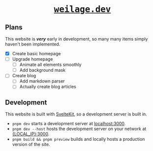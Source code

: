 <h1 align="center"><pre><a target="_blank" href="https://weilage.dev">weilage.dev</a></pre></h1>

## Plans
This website is __*very*__ early in development, so many many items simply haven't been implemented.

- [x] Create basic homepage
- [ ] Upgrade homepage
    - [ ] Animate all elements smoothly
    - [ ] Add background mask
- [ ] Create blog
    - [ ] Add markdown parser
    - [ ] Actually create blog articles

## Development
This website is built with <a target="blank" href="https://kit.svelte.dev">SvelteKit</a>, so a development server is built in.
- `pnpm dev` starts a development server at <a target="_blank" href="http://localhost:3000">localhost:3000</a>.
- `pnpm dev --host` hosts the development server on your network at <a target="_blank" href="about:blank">{LOCAL_IP}:3000</a>.
- `pnpm build && pnpm preview` builds and locally hosts a production version of the site.